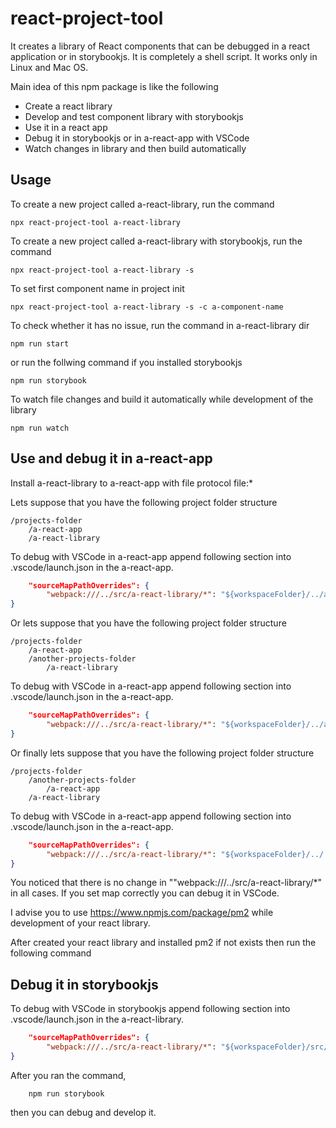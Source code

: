 # react-project-tool

It creates a library of React components that can be debugged in a react application or in storybookjs. It is completely a shell script. It works only in Linux and Mac OS.

Main idea of this npm package is like the following

- Create a react library
- Develop and test component library with storybookjs
- Use it in a react app
- Debug it in storybookjs or in a-react-app with VSCode
- Watch changes in library and then build automatically
  
## Usage

To create a new project called a-react-library, run the command

```
npx react-project-tool a-react-library
```

To create a new project called a-react-library with storybookjs, run the command

```
npx react-project-tool a-react-library -s
```

To set first component name in project init
```
npx react-project-tool a-react-library -s -c a-component-name
```

To check whether it has no issue, run the command in a-react-library dir
```
npm run start
```

or run the follwing command if you installed storybookjs
```
npm run storybook
```

To watch file changes and build it automatically while development of the library
```
npm run watch
```

## Use and debug it in a-react-app
Install a-react-library to a-react-app with file protocol file:*

Lets suppose that you have the following project folder structure
```
/projects-folder
    /a-react-app    
    /a-react-library
```

To debug with VSCode in a-react-app append following section into .vscode/launch.json in the a-react-app.

```json
    "sourceMapPathOverrides": {
        "webpack:///../src/a-react-library/*": "${workspaceFolder}/../a-react-library/src/a-react-library/*"
}
```

Or lets suppose that you have the following project folder structure
```
/projects-folder
    /a-react-app    
    /another-projects-folder
        /a-react-library
```

To debug with VSCode in a-react-app append following section into .vscode/launch.json in the a-react-app.

```json
    "sourceMapPathOverrides": {
        "webpack:///../src/a-react-library/*": "${workspaceFolder}/../another-projects-folder/a-react-library/src/a-react-library/*"
}
```

Or finally lets suppose that you have the following project folder structure
```
/projects-folder
    /another-projects-folder
        /a-react-app    
    /a-react-library
```

To debug with VSCode in a-react-app append following section into .vscode/launch.json in the a-react-app.

```json
    "sourceMapPathOverrides": {
        "webpack:///../src/a-react-library/*": "${workspaceFolder}/../../a-react-library/src/a-react-library/*"
}
```

You noticed that there is no change in ""webpack:///../src/a-react-library/*" in all cases. If you set map correctly you can debug it in VSCode.

I advise you to use https://www.npmjs.com/package/pm2 while development of your react library.

After created your react library and installed pm2 if not exists then run the following command

## Debug it in storybookjs
To debug with VSCode in storybookjs append following section into .vscode/launch.json in the a-react-library.

```json
    "sourceMapPathOverrides": {
        "webpack:///../src/a-react-library/*": "${workspaceFolder}/src/a-react-library/*"
}
```

After you ran the command,
```
    npm run storybook
```

then you can debug and develop it.